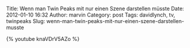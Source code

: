 Title: Wenn man Twin Peaks mit nur einen Szene darstellen müsste
Date: 2012-01-10 16:32
Author: marvin
Category: post
Tags: davidlynch, tv, twinpeaks
Slug: wenn-man-twin-peaks-mit-nur-einen-szene-darstellen-musste

{% youtube knaVDrV5AZo %}

